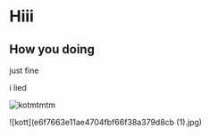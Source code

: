 # Hiii

## How you doing

just fine 

i lied

![kotmtmtm](https://leonardo.osnova.io/c704e1da-d827-b831-c6e7-cf03e6c305a5/-/resize/800/-/progressive/yes/)

![kott](e6f7663e11ae4704fbf66f38a379d8cb (1).jpg)
